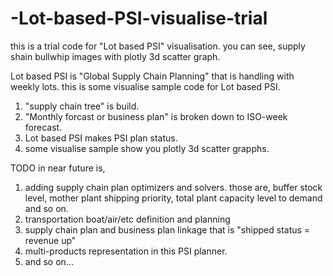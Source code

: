 # -Lot-based-PSI-visualise-trial
this is a trial code for "Lot based PSI" visualisation.
you can see, supply shain bullwhip images with plotly 3d scatter graph.

Lot based PSI is "Global Supply Chain Planning" that is handling with weekly lots.
this is some visualise sample code for Lot based PSI.
1. "supply chain tree" is build.
2. "Monthly forcast or business plan" is broken down to ISO-week forecast.
3. Lot based PSI makes PSI plan status.
4. some visualise sample show you plotly 3d scatter grapphs.

TODO in near future is, 
1. adding supply chain plan optimizers and solvers.
   those are, buffer stock level, mother plant shipping priority, total plant capacity level to demand and so on.
2. transportation boat/air/etc definition and planning
3. supply chain plan and business plan linkage that is "shipped status = revenue up"
4. multi-products representation in this PSI planner.
5. and so on...
